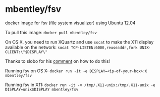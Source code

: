 mbentley/fsv
============

docker image for fsv (file system visualizer) using Ubuntu 12.04

To pull this image: `docker pull mbentley/fsv`

On OS X, you need to run XQuartz and use `socat` to make the X11 display available on the network: `socat TCP-LISTEN:6000,reuseaddr,fork UNIX-CLIENT:\"$DISPLAY\"`

Thanks to slobo for his [comment](https://github.com/docker/docker/issues/8710#issuecomment-71113263) on how to do this!

Running fsv on OS X: `docker run -it -e DISPLAY=<ip-of-your-box>:0 mbentley/fsv`

Running fsv in X11: `docker run -it -v /tmp/.X11-unix:/tmp/.X11-unix -e DISPLAY=unix$DISPLAY mbentley/fsv`
